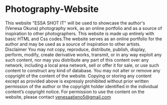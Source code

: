 # Photography-Website
This website "ESSA SHOT IT" will be used to showcase the author's (Venesa Okuna) photography work, as an online portfolio and as a source of inspiration to  other photographers.
This website is made up entirely with basic HTML and Css codes.The website serves as an online portfolio for the author and may be used as a source of inspiration to other artists.
Disclaimer
You may not copy, reproduce, distribute, publish, display, perform, modify, create derivative works, transmit, or in any way exploit any such content, nor may you distribute any part of this content over any network, including a local area network, sell or offer it for sale, or use such content to construct any kind of database. You may not alter or remove any copyright of the content of the website. Copying or storing any content except as provided above is expressly prohibited without prior written permission of the author or the copyright holder identified in the individual content’s copyright notice. For permission to use the content on the website, please contact venesaatieno5@gmail.com
